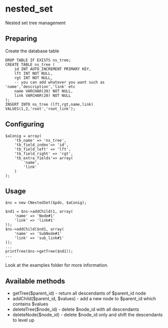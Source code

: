 # nested_set
Nested set tree management

## Preparing

Create the database table

```
DROP TABLE IF EXISTS ns_tree;
CREATE TABLE ns_tree (
    id INT AUTO_INCREMENT PRIMARY KEY,
    lft INT NOT NULL,
    rgt INT NOT NULL,
    -- you can add whatever you want such as 'name','description','link' etc
    name VARCHAR(20) NOT NULL,
    link VARCHAR(20) NOT NULL
);
INSERT INTO ns_tree (lft,rgt,name,link) VALUES(1,2,'root','root_link');
```
## Configuring

```
$aConig = array(
    'tb_name' => 'ns_tree',
    'tb_field_index'=> 'id',
    'tb_field_left' => 'lft',
    'tb_field_right' => 'rgt',
    'tb_extra_fields'=> array(
        'name',
        'link'
    )
);
```
## Usage
```
$ns = new CNestedSet($pdo, $aConig);

$nd1 = $ns->addChild(1, array(
    'name' => 'Node#1'
    'link' => 'link#1'
));
$ns->addChild($nd1, array(
    'name' => 'SubNode#1'
    'link' => 'sub_link#1'
));
...
printTree($ns->getTree($nd1));
...
```
Look at the examples folder for more information.

## Available methods
 * getTree($parent_id) - return all descendants of $parent_id node
 * addChild($parent_id, $values) - add a new node to $parent_id which contains $values
 * deleteTree($node_id) - delete $node_id with all descendants
 * deleteNode($node_id) - delete $node_id only and shift the descendants to level up